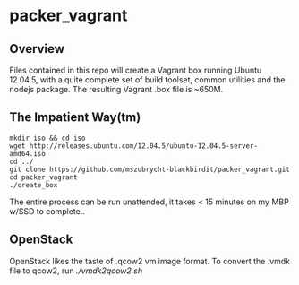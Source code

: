 packer_vagrant
==============

Overview
--------

Files contained in this repo will create a Vagrant box running Ubuntu 12.04.5, with a quite complete set of build toolset, common utilities and the nodejs package.  The resulting Vagrant .box file is ~650M. 


The Impatient Way(tm)
---------------------

```{bash}
mkdir iso && cd iso
wget http://releases.ubuntu.com/12.04.5/ubuntu-12.04.5-server-amd64.iso
cd ../
git clone https://github.com/mszubrycht-blackbirdit/packer_vagrant.git
cd packer_vagrant
./create_box
```

The entire process can be run unattended, it takes < 15 minutes on my MBP w/SSD to complete..


OpenStack
---------

OpenStack likes the taste of .qcow2 vm image format.  To convert the .vmdk file to qcow2, run *./vmdk2qcow2.sh*
